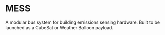 # MESS
A modular bus system for building emissions sensing hardware. Built to be launched as a CubeSat or Weather Balloon payload.
